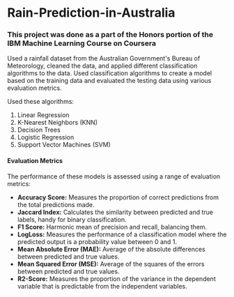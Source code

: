 # Rain-Prediction-in-Australia
### This project was done as a part of the Honors portion of the IBM Machine Learning Course on Coursera
Used a rainfall dataset from the Australian Government's Bureau of Meteorology, cleaned the data, and applied different classification algorithms to the data. Used classification algorithms to create a model based on the training data and evaluated the testing data using various evaluation metrics.

Used these algorithms:
1. Linear Regression
2. K-Nearest Neighbors (KNN)
3. Decision Trees
4. Logistic Regression
5. Support Vector Machines (SVM)

#### Evaluation Metrics
The performance of these models is assessed using a range of evaluation metrics:
- **Accuracy Score:** Measures the proportion of correct predictions from the total predictions made.
- **Jaccard Index:** Calculates the similarity between predicted and true labels, handy for binary classification.
- **F1 Score:** Harmonic mean of precision and recall, balancing them.
- **LogLoss:** Measures the performance of a classification model where the predicted output is a probability value between 0 and 1.
- **Mean Absolute Error (MAE):** Average of the absolute differences between predicted and true values.
- **Mean Squared Error (MSE):** Average of the squares of the errors between predicted and true values.
- **R2-Score:** Measures the proportion of the variance in the dependent variable that is predictable from the independent variables.
